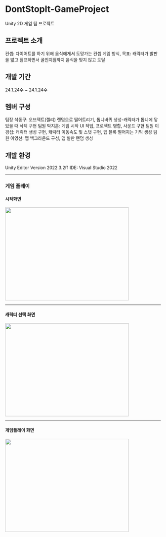 # DontStopIt-GameProject
Unity 2D 게임 팀 프로젝트

## 프로젝트 소개
컨셉: 다이어트를 하기 위해 음식에게서 도망가는 컨셉
게임 방식, 목표: 캐릭터가 발판을 밟고 점프하면서 골인지점까지 음식을 맞지 않고 도달

## 개발 기간
24.1.24수 ~ 24.1.24수

## 멤버 구성
팀장 석동구: 오브젝트(젤리) 랜덤으로 떨어트리기, 톱니바퀴 생성-캐릭터가 톱니에 닿았을 때 삭제 구현
팀원 박지훈: 게임 시작 UI 작업, 프로젝트 병합, 사운드 구현
팀원 이경섭: 캐릭터 생성 구현, 캐릭터 이동속도 및 스탯 구현, 맵 블록 떨어지는 기믹 생성
팀원 이영선: 맵 백그라운드 구성, 맵 발판 랜덤 생성 
 
## 개발 환경
Unity Editor Version 2022.3.2f1
IDE: Visual Studio 2022

---
### 게임 플레이
#### 시작화면
<img src = "https://github.com/fgonlygle00/DontStopIt/assets/120997897/34a507ec-04c3-46e9-95e3-c13513ed332a" width="400" height="300"/>

---
#### 캐릭터 선택 화면
<img src = "https://github.com/fgonlygle00/DontStopIt/assets/120997897/e7b377b1-b1f4-4a5d-be4d-f99a80597897" width="400" height="300"/>

---
#### 게임플레이 화면
<img src = "https://github.com/fgonlygle00/DontStopIt/assets/120997897/7e0b9b1a-2ec0-4a6d-8acc-77554120c7c7" width="400" height="300"/>
